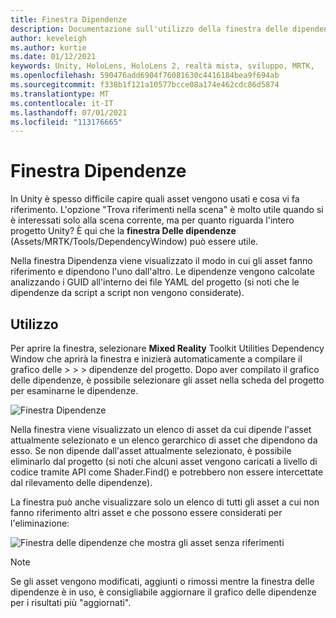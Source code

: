 ```yaml
---
title: Finestra Dipendenze
description: Documentazione sull'utilizzo della finestra delle dipendenze in MRTK
author: keveleigh
ms.author: kurtie
ms.date: 01/12/2021
keywords: Unity, HoloLens, HoloLens 2, realtà mista, sviluppo, MRTK,
ms.openlocfilehash: 590476add6904f76081630c4416184bea9f694ab
ms.sourcegitcommit: f338b1f121a10577bcce08a174e462cdc86d5874
ms.translationtype: MT
ms.contentlocale: it-IT
ms.lasthandoff: 07/01/2021
ms.locfileid: "113176665"
---
```

# <a name="dependency-window"></a>Finestra Dipendenze

In Unity è spesso difficile capire quali asset vengono usati e cosa vi fa riferimento. L'opzione "Trova riferimenti nella scena" è molto utile quando si è interessati solo alla scena corrente, ma per quanto riguarda l'intero progetto Unity? È qui che la **finestra Delle dipendenze** (Assets/MRTK/Tools/DependencyWindow) può essere utile.

Nella finestra Dipendenza viene visualizzato il modo in cui gli asset fanno riferimento e dipendono l'uno dall'altro. Le dipendenze vengono calcolate analizzando i GUID all'interno dei file YAML del progetto (si noti che le dipendenze da script a script non vengono considerate).

## <a name="usage"></a>Utilizzo

Per aprire la finestra, selezionare **Mixed Reality** Toolkit Utilities Dependency Window che aprirà la finestra e inizierà automaticamente a compilare il grafico delle  >    >    >   dipendenze del progetto. Dopo aver compilato il grafico delle dipendenze, è possibile selezionare gli asset nella scheda del progetto per esaminarne le dipendenze.

![Finestra Dipendenze](../images/dependency-window/MRTK_Dependency_Window.png)

Nella finestra viene visualizzato un elenco di asset da cui dipende l'asset attualmente selezionato e un elenco gerarchico di asset che dipendono da esso. Se non dipende dall'asset attualmente selezionato, è possibile eliminarlo dal progetto (si noti che alcuni asset vengono caricati a livello di codice tramite API come Shader.Find() e potrebbero non essere intercettate dal rilevamento delle dipendenze).

La finestra può anche visualizzare solo un elenco di tutti gli asset a cui non fanno riferimento altri asset e che possono essere considerati per l'eliminazione:

![Finestra delle dipendenze che mostra gli asset senza riferimenti](../images/dependency-window/MRTK_Dependency_Window_Unreferenced.png)

> [!NOTE]
> Se gli asset vengono modificati, aggiunti o rimossi mentre la finestra delle dipendenze è in uso, è consigliabile aggiornare il grafico delle dipendenze per i risultati più "aggiornati".
